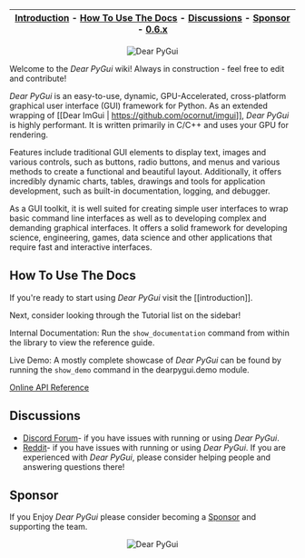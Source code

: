 | [Introduction](#introduction) - [How To Use The Docs](#how-to-use-the-docs) - [Discussions](#discussions) - [Sponsor](#sponsor) - [0.6.x](https://github.com/hoffstadt/DearPyGui_06/wiki) |
|-|

<div align="center">
  <img src="https://github.com/hoffstadt/DearPyGui/blob/assets/newlogo.jpg?raw=true" alt="Dear PyGui">
</div>


Welcome to the _Dear PyGui_ wiki! Always in construction - feel free to edit and contribute!

_Dear PyGui_ is an easy-to-use, dynamic, GPU-Accelerated, cross-platform graphical user interface (GUI) framework for Python. As an extended wrapping of [[Dear ImGui | https://github.com/ocornut/imgui]], _Dear PyGui_ is highly performant. It is written primarily in C/C++ and uses your GPU for rendering.

Features include traditional GUI elements to display text, images and various controls, such as buttons, radio buttons, and menus and various methods to create a functional and beautiful layout. Additionally, it offers incredibly dynamic charts, tables, drawings and tools for application development, such as built-in documentation, logging, and debugger.

As a GUI toolkit, it is well suited for creating simple user interfaces to wrap basic command line interfaces as well as to developing complex and demanding graphical interfaces. It offers a solid framework for developing science, engineering, games, data science and other applications that require fast and interactive interfaces.

## How To Use The Docs
If you're ready to start using _Dear PyGui_ visit the [[introduction]].

Next, consider looking through the Tutorial list on the sidebar!

Internal Documentation: Run the `show_documentation` command from within the library to view the reference guide.

Live Demo: A mostly complete showcase of _Dear PyGui_ can be found by running the `show_demo` command in the dearpygui.demo module.

[Online API Reference](https://hoffstadt.github.io/DearPyGui/index.html)

## Discussions
- [Discord Forum](https://discord.gg/tyE7Gu4)- if you have issues with running or using _Dear PyGui_.
- [Reddit](https://www.reddit.com/r/DearPyGui/)- if you have issues with running or using _Dear PyGui_. If you are experienced with _Dear PyGui_, please consider helping people and answering questions there! 

## Sponsor
If you Enjoy _Dear PyGui_ please consider becoming a [Sponsor](https://github.com/hoffstadt/DearPyGui/wiki/Sponsors) and supporting the team.

<div align="center">
  <img src="https://github.com/hoffstadt/DearPyGui/blob/assets/linuxthemes.PNG?raw=true" alt="Dear PyGui">
</div>